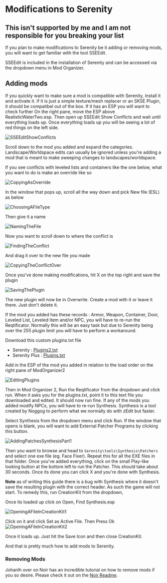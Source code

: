 # Modifications to Serenity

## This isn't supported by me and I am not responsible for you breaking your list

If you plan to make modifications to Serenity be it adding or removing mods, you will want to get familiar with the tool SSEEdit.

SSEEdit is included in the installation of Serenity and can be accessed via the dropdown menu in Mod Organizer.

## Adding mods

If you quickly want to make sure a mod is compatible with Serenity, install it and activate it. If it is just a simple texture/mesh replacer or an SKSE Plugin, it should be compatibel out of the box. If it has an ESP you will want to check further On the right pane, move the ESP above RealisticWaterTwo.esp. Then open up SSEEdit Show Conflicts and wait until everything loads up. Once everything loads up you will be seeing a lot of red things on the left side.

![SSEEditShowConflicts](https://raw.githubusercontent.com/ixanza/serenity/master/tutorial%20images/SSEEdit%20Show%20Conflicts.png)

Scroll down to the mod you added and expand the categories. Landscape/Worldspace edits can usually be ignored unless you're adding a mod that is meant to make sweeping changes to landscapes/worldspace.

If you see conflicts with leveled lists and containers like the one below, what you want to do is make an override like so

![CopyingAsOverride](https://raw.githubusercontent.com/ixanza/serenity/master/tutorial%20images/Copying%20as%20Override.png)

In the window that pops up, scroll all the way down and pick New file (ESL) as below

![ChoosingAFileType](https://raw.githubusercontent.com/ixanza/serenity/master/tutorial%20images/Choosing%20a%20Filetype.png)

Then give it a name

![NamingTheFile](https://raw.githubusercontent.com/ixanza/serenity/master/tutorial%20images/Naming%20the%20file.png)

Now you want to scroll down to where the conflict is

![FindingTheConflict](https://raw.githubusercontent.com/ixanza/serenity/master/tutorial%20images/Finding%20the%20Conflict.png)

And drag it over to the new file you made

![CopyingTheConflictOver](https://raw.githubusercontent.com/ixanza/serenity/master/tutorial%20images/Copying%20the%20Conflict%20Over.png)

Once you've done making modifications, hit X on the top right and save the plugin

![SavingThePlugin](https://raw.githubusercontent.com/ixanza/serenity/master/tutorial%20images/Saving%20the%20Plugin.png)

The new plugin will now be in Overwrite. Create a mod with it or leave it there. Just don't delete it.

If the mod you added has these records : Armor, Weapon, Container, Door, Leveled List, Leveled Item and/or NPC, you will have to re-run the Reqtificator. Normally this will be an easy task but due to Serenity being over the 255 plugin limit you will have to perform a workaround.

Download this custom plugins.txt file

- Serenity : [Plugins2.txt](https://drive.google.com/file/d/1kXnpNCc7zw_M0zOxXuhMLVXPvL17yeZD/view?usp=sharing)
- Serenity Plus : [Plugins.txt](https://drive.google.com/file/d/1Hw5rOgABxCUfv-1DLerkQXyraON8yCGw/view?usp=sharing)

Add in the ESP of the mod you added in relation to the load order on the right pane of ModOrganizer2

![EditingPlugins](https://raw.githubusercontent.com/ixanza/serenity/master/tutorial%20images/Editing%20Plugins.png)

Then in Mod Organizer 2, Run the Reqtificator from the dropdown and click run. When it asks you for the plugins.txt, point it to this text file you downloaded and edited. It should now run fine. If any of the mods you added modify NPCs, you will have to re-run Synthesis. Synthesis is a tool created by Noggog to perform what we normally do with zEdit but faster.

Select Synthesis from the dropdown menu and click Run. If the window that opens is blank, you will want to add External Patcher Programs by clicking this button.

![AddingPatchesSynthesisPart1](https://raw.githubusercontent.com/ixanza/serenity/master/tutorial%20images/AddingPatchesSynthesisPart1.png)

Then you want to browse and head to `Serenity\tools\Synthesis\Patchers` and select one exe file (eg. Face Fixer). Repeat this for all the EXE files in that folder. Once you've added everything, click on the small Play-like looking button at the bottom left to run the Patcher. This should take about 30 seconds. Once its done you can click X and you're done with Synthesis.

**Note** as of writing this guide there is a bug with Synthesis where it doesn't save the resulting plugin with the correct header. As such the game will not start. To remedy this, run CreationKit from the dropdown,

Once its loaded up click on Open, Find Synthesis.esp

![OpeningAFileInCreationKit1](https://raw.githubusercontent.com/ixanza/serenity/master/tutorial%20images/Opening%20a%20File%20in%20Creation%20Kit%201.png)

Click on it and click Set as Active File. Then Press Ok
![OpeningAFileInCreationKit2](https://raw.githubusercontent.com/ixanza/serenity/master/tutorial%20images/Opening%20a%20File%20in%20Creation%20Kit%202.png)

Once it loads up. Just hit the Save Icon and then close CreationKit.

And that is pretty much how to add mods to Serenity.

### Removing Mods

Johanlh over on Noir has an incredible tutorial on how to remove mods if you so desire. Please check it out on the [Noir Readme](https://github.com/giraldiego/NOIR/blob/master/SETUP.md#remove-tso-music-or-any-other-mod).

